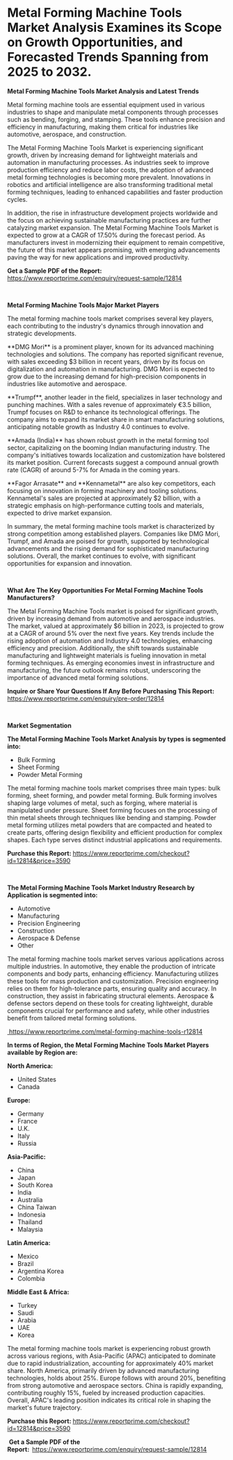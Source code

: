 <p><h1>Metal Forming Machine Tools Market Analysis Examines its Scope on Growth Opportunities, and Forecasted Trends Spanning from 2025 to 2032.</h1></p><p><strong>Metal Forming Machine Tools Market Analysis and Latest Trends</strong></p>
<p><p>Metal forming machine tools are essential equipment used in various industries to shape and manipulate metal components through processes such as bending, forging, and stamping. These tools enhance precision and efficiency in manufacturing, making them critical for industries like automotive, aerospace, and construction.</p><p>The Metal Forming Machine Tools Market is experiencing significant growth, driven by increasing demand for lightweight materials and automation in manufacturing processes. As industries seek to improve production efficiency and reduce labor costs, the adoption of advanced metal forming technologies is becoming more prevalent. Innovations in robotics and artificial intelligence are also transforming traditional metal forming techniques, leading to enhanced capabilities and faster production cycles.</p><p>In addition, the rise in infrastructure development projects worldwide and the focus on achieving sustainable manufacturing practices are further catalyzing market expansion. The Metal Forming Machine Tools Market is expected to grow at a CAGR of 17.50% during the forecast period. As manufacturers invest in modernizing their equipment to remain competitive, the future of this market appears promising, with emerging advancements paving the way for new applications and improved productivity.</p></p>
<p><strong>Get a Sample PDF of the Report:&nbsp;</strong> <a href="https://www.reportprime.com/enquiry/request-sample/12814?utm_campaign=4544&utm_medium=2&utm_source=Github&utm_content=ia&utm_term=17052025&utm_id=metal-forming-machine-tools">https://www.reportprime.com/enquiry/request-sample/12814</a></p>
<p>&nbsp;</p>
<p><strong>Metal Forming Machine Tools Major Market Players</strong></p>
<p><p>The metal forming machine tools market comprises several key players, each contributing to the industry's dynamics through innovation and strategic developments. </p><p>**DMG Mori** is a prominent player, known for its advanced machining technologies and solutions. The company has reported significant revenue, with sales exceeding $3 billion in recent years, driven by its focus on digitalization and automation in manufacturing. DMG Mori is expected to grow due to the increasing demand for high-precision components in industries like automotive and aerospace.</p><p>**Trumpf**, another leader in the field, specializes in laser technology and punching machines. With a sales revenue of approximately €3.5 billion, Trumpf focuses on R&D to enhance its technological offerings. The company aims to expand its market share in smart manufacturing solutions, anticipating notable growth as Industry 4.0 continues to evolve.</p><p>**Amada (India)** has shown robust growth in the metal forming tool sector, capitalizing on the booming Indian manufacturing industry. The company's initiatives towards localization and customization have bolstered its market position. Current forecasts suggest a compound annual growth rate (CAGR) of around 5-7% for Amada in the coming years.</p><p>**Fagor Arrasate** and **Kennametal** are also key competitors, each focusing on innovation in forming machinery and tooling solutions. Kennametal's sales are projected at approximately $2 billion, with a strategic emphasis on high-performance cutting tools and materials, expected to drive market expansion.</p><p>In summary, the metal forming machine tools market is characterized by strong competition among established players. Companies like DMG Mori, Trumpf, and Amada are poised for growth, supported by technological advancements and the rising demand for sophisticated manufacturing solutions. Overall, the market continues to evolve, with significant opportunities for expansion and innovation.</p></p>
<p>&nbsp;</p>
<p><strong>What Are The Key Opportunities For Metal Forming Machine Tools Manufacturers?</strong></p>
<p><p>The Metal Forming Machine Tools market is poised for significant growth, driven by increasing demand from automotive and aerospace industries. The market, valued at approximately $6 billion in 2023, is projected to grow at a CAGR of around 5% over the next five years. Key trends include the rising adoption of automation and Industry 4.0 technologies, enhancing efficiency and precision. Additionally, the shift towards sustainable manufacturing and lightweight materials is fueling innovation in metal forming techniques. As emerging economies invest in infrastructure and manufacturing, the future outlook remains robust, underscoring the importance of advanced metal forming solutions.</p></p>
<p><strong>Inquire or Share Your Questions If Any Before Purchasing This Report:</strong> <a href="https://www.reportprime.com/enquiry/pre-order/12814?utm_campaign=4544&utm_medium=2&utm_source=Github&utm_content=ia&utm_term=17052025&utm_id=metal-forming-machine-tools">https://www.reportprime.com/enquiry/pre-order/12814</a></p>
<p>&nbsp;</p>
<p><strong>Market Segmentation</strong></p>
<p><strong>The Metal Forming Machine Tools Market Analysis by types is segmented into:</strong></p>
<p><ul><li>Bulk Forming</li><li>Sheet Forming</li><li>Powder Metal Forming</li></ul></p>
<p><p>The metal forming machine tools market comprises three main types: bulk forming, sheet forming, and powder metal forming. Bulk forming involves shaping large volumes of metal, such as forging, where material is manipulated under pressure. Sheet forming focuses on the processing of thin metal sheets through techniques like bending and stamping. Powder metal forming utilizes metal powders that are compacted and heated to create parts, offering design flexibility and efficient production for complex shapes. Each type serves distinct industrial applications and requirements.</p></p>
<p><strong>Purchase this Report:&nbsp;</strong><a href="https://www.reportprime.com/checkout?id=12814&price=3590&utm_campaign=4544&utm_medium=2&utm_source=Github&utm_content=ia&utm_term=17052025&utm_id=metal-forming-machine-tools">https://www.reportprime.com/checkout?id=12814&price=3590</a></p>
<p>&nbsp;</p>
<p><strong>The Metal Forming Machine Tools Market Industry Research by Application is segmented into:</strong></p>
<p><ul><li>Automotive</li><li>Manufacturing</li><li>Precision Engineering</li><li>Construction</li><li>Aerospace & Defense</li><li>Other</li></ul></p>
<p><p>The metal forming machine tools market serves various applications across multiple industries. In automotive, they enable the production of intricate components and body parts, enhancing efficiency. Manufacturing utilizes these tools for mass production and customization. Precision engineering relies on them for high-tolerance parts, ensuring quality and accuracy. In construction, they assist in fabricating structural elements. Aerospace & defense sectors depend on these tools for creating lightweight, durable components crucial for performance and safety, while other industries benefit from tailored metal forming solutions.</p></p>
<p><a href="https://www.reportprime.com/metal-forming-machine-tools-r12814?utm_campaign=4544&utm_medium=2&utm_source=Github&utm_content=ia&utm_term=17052025&utm_id=metal-forming-machine-tools">&nbsp;https://www.reportprime.com/metal-forming-machine-tools-r12814</a></p>
<p><strong>In terms of Region, the Metal Forming Machine Tools Market Players available by Region are:</strong></p>
<p>
    <p> <strong> North America: </strong>
        <ul>
            <li>United States</li>
            <li>Canada</li>
        </ul>
        </p> 
    <p> <strong> Europe: </strong>
        <ul>
            <li>Germany</li>
            <li>France</li>
            <li>U.K.</li>
            <li>Italy</li>
            <li>Russia</li>
        </ul>
        </p> 
    <p> <strong> Asia-Pacific: </strong>
        <ul>
            <li>China</li>
            <li>Japan</li>
            <li>South Korea</li>
            <li>India</li>
            <li>Australia</li>
            <li>China Taiwan</li>
            <li>Indonesia</li>
            <li>Thailand</li>
            <li>Malaysia</li>
        </ul>
        </p> 
    <p> <strong> Latin America: </strong>
        <ul>
            <li>Mexico</li>
            <li>Brazil</li>
            <li>Argentina Korea</li>
            <li>Colombia</li>
        </ul>
        </p> 
    <p> <strong> Middle East & Africa: </strong>
        <ul>
            <li>Turkey</li>
            <li>Saudi</li>
            <li>Arabia</li>
            <li>UAE</li>
            <li>Korea</li>
        </ul>
    </p>
    </p>
<p><p>The metal forming machine tools market is experiencing robust growth across various regions, with Asia-Pacific (APAC) anticipated to dominate due to rapid industrialization, accounting for approximately 40% market share. North America, primarily driven by advanced manufacturing technologies, holds about 25%. Europe follows with around 20%, benefiting from strong automotive and aerospace sectors. China is rapidly expanding, contributing roughly 15%, fueled by increased production capacities. Overall, APAC's leading position indicates its critical role in shaping the market's future trajectory.</p></p>
<p><strong>Purchase this Report: </strong><a href="https://www.reportprime.com/checkout?id=12814&price=3590&utm_campaign=4544&utm_medium=2&utm_source=Github&utm_content=ia&utm_term=17052025&utm_id=metal-forming-machine-tools">https://www.reportprime.com/checkout?id=12814&price=3590</a></p>
<p>&nbsp;<strong>Get a Sample PDF of the Report:&nbsp;&nbsp;</strong><a href="https://www.reportprime.com/enquiry/request-sample/12814?utm_campaign=4544&utm_medium=2&utm_source=Github&utm_content=ia&utm_term=17052025&utm_id=metal-forming-machine-tools">https://www.reportprime.com/enquiry/request-sample/12814</a></p>
<p><strong></strong></p>
<p><p></p><p></p><p></p></p>